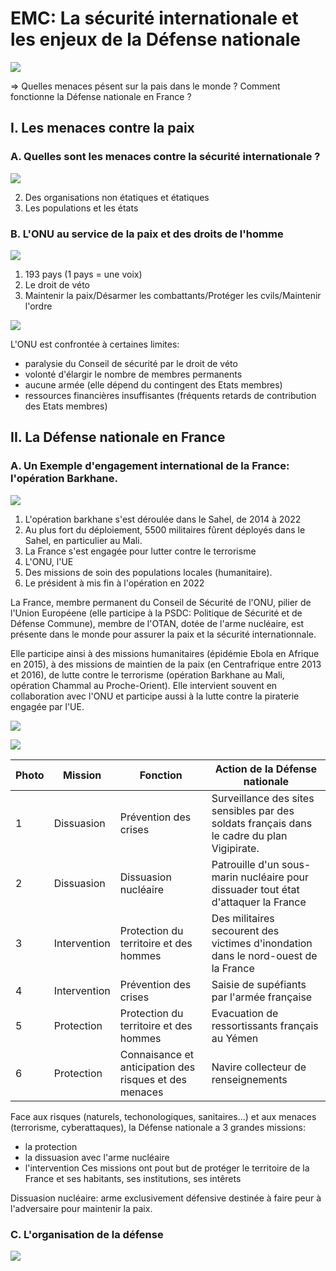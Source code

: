 # EMC: La sécurité internationale et les enjeux de la Défense nationale

![](../../../assets/scans/200057956862183.png)

=> Quelles menaces pésent sur la pais dans le monde ?
Comment fonctionne la Défense nationale en France ?


## I. Les menaces contre la paix
### A. Quelles sont les menaces contre la sécurité internationale ?

![](../../../assets/scans/200047078235408.png)

2. Des organisations non étatiques et étatiques
3. Les populations et les états

### B. L'ONU au service de la paix et des droits de l'homme

![](../../../assets/scans/200021218489114.png)

1. 193 pays (1 pays = une voix)
3. Le droit de véto
4. Maintenir la paix/Désarmer les combattants/Protéger les cvils/Maintenir l'ordre

![](../../../assets/scans/200037688961591.png)

L'ONU est confrontée à certaines limites:
- paralysie du Conseil de sécurité par le droit de véto
- volonté d'élargir le nombre de membres permanents
- aucune armée (elle dépend du contingent des Etats membres)
- ressources financières insuffisantes (fréquents retards de contribution des Etats membres)

## II. La Défense nationale en France
### A. Un Exemple d'engagement international de la France: l'opération Barkhane.

![](../../../assets/scans/200089614609127.png)

1. L'opération barkhane s'est déroulée dans le Sahel, de 2014 à 2022
2. Au plus fort du déploiement, 5500 militaires fûrent déployés dans le Sahel, en particulier au Mali.
3. La France s'est engagée pour lutter contre le terrorisme
4. L'ONU, l'UE
5. Des missions de soin des populations locales (humanitaire).
6. Le président à mis fin à l'opération en 2022

La France, membre permanent du Conseil de Sécurité de l'ONU, pilier de l'Union Européene (elle participe à la PSDC: Politique de Sécurité et de Défense Commune), membre de l'OTAN, dotée de l'arme nucléaire, est présente dans le monde pour assurer la paix et la sécurité internationnale.

Elle participe ainsi à des missions humanitaires (épidémie Ebola en Afrique en 2015), à des missions de maintien de la paix (en Centrafrique entre 2013 et 2016), de lutte contre le terrorisme (opération Barkhane au Mali, opération Chammal au Proche-Orient). Elle intervient souvent en collaboration avec l'ONU et participe aussi à la lutte contre la piraterie engagée par l'UE.

![](../../../assets/scans/200019364395645.png)

![](../../../assets/scans/200076533729894.png)


| Photo | Mission      | Fonction                                               | Action de la Défense nationale |
|-------|--------------|--------------------------------------------------------|-|
| 1     | Dissuasion   | Prévention des crises                                  | Surveillance des sites sensibles par des soldats français dans le cadre du plan Vigipirate. |
| 2     | Dissuasion   | Dissuasion nucléaire                                   | Patrouille d'un sous-marin nucléaire pour dissuader tout état d'attaquer la France |
| 3     | Intervention | Protection du territoire et des hommes                 | Des militaires secourent des victimes d'inondation dans le nord-ouest de la France |
| 4     | Intervention | Prévention des crises                                  | Saisie de supéfiants par l'armée française |
| 5     | Protection   | Protection du territoire et des hommes                 | Evacuation de ressortissants français au Yémen |
| 6     | Protection   | Connaisance et anticipation des risques et des menaces | Navire collecteur de renseignements | 

Face aux risques (naturels, techonologiques, sanitaires...) et aux menaces (terrorisme, cyberattaques), la Défense nationale a 3 grandes missions:

- la protection
- la dissuasion avec l'arme nucléaire
- l'intervention
Ces missions ont pout but de protéger le territoire de la France et ses habitants, ses institutions, ses intêrets

Dissuasion nucléaire: arme exclusivement défensive destinée à faire peur à l'adversaire pour maintenir la paix.

### C. L'organisation de la défense

![](../../../assets/scans/200039411523170.png)

